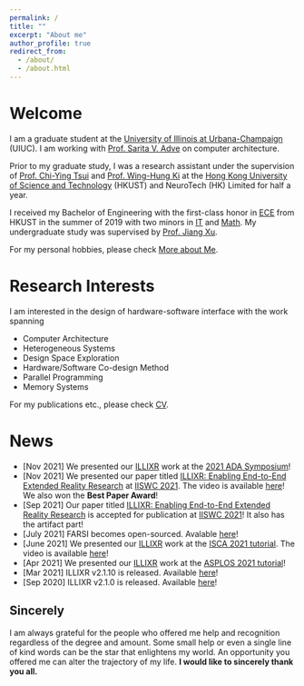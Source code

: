 ```yaml
---
permalink: /
title: ""
excerpt: "About me"
author_profile: true
redirect_from: 
  - /about/
  - /about.html
---
```


Welcome
======
I am a graduate student at the [University of Illinois at Urbana-Champaign](https://illinois.edu/) (UIUC). I am working with [Prof. Sarita V. Adve](http://sadve.cs.illinois.edu/) on computer architecture.

Prior to my graduate study, I was a research assistant under the supervision of [Prof. Chi-Ying Tsui](https://sites.google.com/view/vlsi-lab-hkust/people/tsui-chi-ying) and [Prof. Wing-Hung Ki](https://eeki.home.ece.ust.hk/) at the [Hong Kong University of Science and Technology](https://hkust.edu.hk/home) (HKUST) and NeuroTech (HK) Limited for half a year.

I received my Bachelor of Engineering with the first-class honor in [ECE](https://ece.hkust.edu.hk/) from HKUST in the summer of 2019 with two minors in [IT](https://www.cse.ust.hk/) and [Math](http://www.math.ust.hk/). My undergraduate study was supervised by [Prof. Jiang Xu](https://eexu.home.ece.ust.hk/). <!-- when working on the hardware/software co-design method and [Prof. Ling Shi](https://eesling.home.ece.ust.hk/) when working on the control systems.-->

For my personal hobbies, please check [More about Me](/moreAboutMe/).

Research Interests
======
I am interested in the design of hardware-software interface with the work spanning
* Computer Architecture
* Heterogeneous Systems
* Design Space Exploration
* Hardware/Software Co-design Method
* Parallel Programming
* Memory Systems

For my publications etc., please check [CV](/cv).

News
======
* [Nov 2021] We presented our [ILLIXR](http://illixr.org/) work at the [2021 ADA Symposium](https://adacenter.org/fallsymposium2021)!
* [Nov 2021] We presented our paper titled [ILLIXR: Enabling End-to-End Extended Reality Research](https://arxiv.org/abs/2004.04643) at [IISWC 2021](http://www.iiswc.org/iiswc2021/index.html). The video is available [here](https://www.youtube.com/watch?v=xJffy3TPTFE&list=PL2-k5PdgEJAm-kl4dLZs0oLdQX-jdvu9o&index=1&t=357s&ab_channel=ieeeComputerSociety)! We also won the __Best Paper Award__!
* [Sep 2021] Our paper titled [ILLIXR: Enabling End-to-End Extended Reality Research](https://arxiv.org/abs/2004.04643) is accepted for publication at [IISWC 2021](http://www.iiswc.org/iiswc2021/index.html)! It also has the artifact part!
* [July 2021] FARSI becomes open-sourced. Avalable [here](https://github.com/facebookresearch/Project_FARSI)!
* [June 2021] We presented our [ILLIXR](http://illixr.org/) work at the [ISCA 2021 tutorial](https://illixr.org/about/news/isca-2021-tutorial). The video is available [here](https://www.youtube.com/watch?v=CdP99PO5pRU&list=PL2-k5PdgEJAm-kl4dLZs0oLdQX-jdvu9o&index=2&ab_channel=SaritaAdve%27sResearchGroup)!
* [Apr 2021] We presented our [ILLIXR](http://illixr.org/) work at the [ASPLOS 2021 tutorial](https://asplos-conference.org/2021/index.html%3Fp=2278.html#illixr)!
* [Mar 2021] ILLIXR v2.1.10 is released. Available [here](https://github.com/ILLIXR/ILLIXR/releases/tag/v2.1.10)!
* [Sep 2020] ILLIXR v2.1.0 is released. Available [here](https://github.com/ILLIXR/ILLIXR/releases/tag/v2.1.0)!

Sincerely
------
I am always grateful for the people who offered me help and recognition regardless of the degree and amount. Some small help or even a single line of kind words can be the star that enlightens my world. An opportunity you offered me can alter the trajectory of my life. __I would like to sincerely thank you all.__

<script type='text/javascript' id='clustrmaps' src='//cdn.clustrmaps.com/map_v2.js?cl=ffffff&w=a&t=tt&d=GB3aoqCR3YePMP0ZOTyIZ1qNAVLQncjZJ4kRG2I98os'></script>